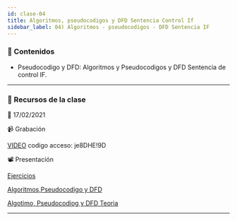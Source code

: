 ```yaml
---
id: clase-04
title: Algoritmos, pseudocodigos y DFD Sentencia Control If
sidebar_label: 04) Algoritmos - pseudocodigos - DFD Sentencia IF
---
```




### 📝 Contenidos

- Pseudocodigo y DFD: Algoritmos y Pseudocodigos y DFD Sentencia de control IF.

---

### 🚀 Recursos de la clase

📆 17/02/2021

📹 Grabación

[VIDEO](https://us02web.zoom.us/rec/share/L9EjDrCqwWiynbfDiayuIkV55vnpvbCA0t4ufs7P0CLjNxNiwJRGs79NfWaU716w.YM5BYASegTCq45XD)
codigo acceso: je8DHE!9D

📽 Presentación

[Ejercicios](https://6ta-backend-online.adaitw.org/clases/04/Ejercicios%20DFD-2021-02-17.txt)

[Algoritmos,Pseudocodigo y DFD](https://6ta-backend-online.adaitw.org/clases/04/ESTRUCTURA%20DE%20CONTROL.pdf)


[Algotimo, Pseudocodiog y DFD Teoria](https://6ta-backend-online.adaitw.org/clases/04/TEORIA.pdf)

---
